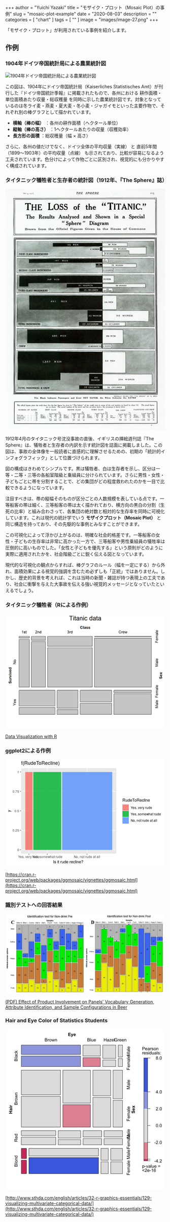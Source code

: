 +++
author = "Yuichi Yazaki"
title = "モザイク・プロット（Mosaic Plot）の事例"
slug = "mosaic-plot-example"
date = "2020-08-03"
description = ""
categories = [
    "chart"
]
tags = [
    ""
]
image = "images/image-27.png"
+++

「モザイク・プロット」が利用されている事例を紹介します。


<!--more-->

## 作例

### 1904年ドイツ帝国統計局による農業統計図

![1904年ドイツ帝国統計局による農業統計図](images/IMG_0483.jpeg)

この図は、1904年にドイツ帝国統計局（Kaiserliches Statistisches Amt）が刊行した『ドイツ帝国統計季報』に掲載されたもので、各州における 耕作面積・単位面積あたり収量・総収穫量 を同時に示した農業統計図です。対象となっているのは冬ライ麦・燕麦・夏大麦・冬小麦・ジャガイモといった主要作物で、それぞれ別の棒グラフとして描かれています。

- **横軸（棒の幅）** ：各州の耕作面積（ヘクタール単位）
- **縦軸（棒の高さ）** ：1ヘクタールあたりの収量（収穫効率）
- **長方形の面積** ：総収穫量（幅 × 高さ）

さらに、各州の値だけでなく、ドイツ全体の平均収量（実線） と 直前5年間（1899〜1903年）の平均収量（点線） も示されており、比較が容易になるよう工夫されています。色分けによって作物ごとに区別され、視覚的にも分かりやすく構成されています。


### タイタニック犠牲者と生存者の統計図（1912年、『The Sphere』誌）

![タイタニック犠牲者と生存者の統計図](images/IMG_0488.jpeg)

1912年4月のタイタニック号沈没事故の直後、イギリスの挿絵週刊誌『The Sphere』は、犠牲者と生存者の内訳を示す統計図を誌面に掲載しました。この図は、事故の全体像を一般読者に直感的に理解させるための、初期の「統計的インフォグラフィック」として位置づけられます。

図の構成はきわめてシンプルです。黒は犠牲者、白は生存者を示し、区分は一等・二等・三等の各船室階級と乗組員に分けられています。さらに男性・女性・子どもごとに帯を分割することで、どの集団がどの程度救われたのかを一目で比較できるようになっています。

注目すべきは、帯の縦幅そのものが区分ごとの人数規模を表している点です。一等船客の帯は細く、三等船客の帯は太く描かれており、横方向の黒白の分割（生死の比率）と組み合わさって、各集団の絶対数と相対的な生存率を同時に可視化しています。これは現代の統計学でいう **モザイクプロット（Mosaic Plot）** と同じ構造を持っており、その先駆的な事例とみなすことができます。

この可視化によって浮かび上がるのは、明確な社会的格差です。一等船客の女性・子どもの生存率は非常に高かった一方で、三等船客や男性乗組員の犠牲率は圧倒的に高いものでした。「女性と子どもを優先する」という原則がどのように実際に適用されたかを、社会階級ごとに鋭く伝える図となっています。

現代的な可視化の観点からすれば、棒グラフのルール（幅を一定にする）から外れ、面積効果による視覚的強調を含むため必ずしも「正統」ではありません。しかし、歴史的背景を考えれば、これは当時の新聞・雑誌が持つ表現上の工夫であり、社会に衝撃を与えた大事故を伝える強い視覚的メッセージとなっていたといえるでしょう。


### タイタニック犠牲者（Rによる作例）

![タイタニック犠牲者（Rによる作例）](images/image-25.png)

[Data Visualization with R](https://rkabacoff.github.io/datavis/Models.html)


### ggplot2による作例

![](images/image-26.png)

[https://cran.r-project.org/web/packages/ggmosaic/vignettes/ggmosaic.html](https://cran.r-project.org/web/packages/ggmosaic/vignettes/ggmosaic.html)

### 識別テストへの回答結果

![](images/image-27.png)

[(PDF) Effect of Product Involvement on Panels’ Vocabulary Generation, Attribute Identification, and Sample Configurations in Beer](https://www.researchgate.net/publication/336517849_Effect_of_Product_Involvement_on_Panels%27_Vocabulary_Generation_Attribute_Identification_and_Sample_Configurations_in_Beer/figures?lo=1)


### Hair and Eye Color of Statistics Students

![](images/009-visualizing-multivariate-categorical-data-r-graphics-cookbook-and-examples-for-great-data-visualization-mosaic-plot-1.png)

[http://www.sthda.com/english/articles/32-r-graphics-essentials/129-visualizing-multivariate-categorical-data/](http://www.sthda.com/english/articles/32-r-graphics-essentials/129-visualizing-multivariate-categorical-data/)


